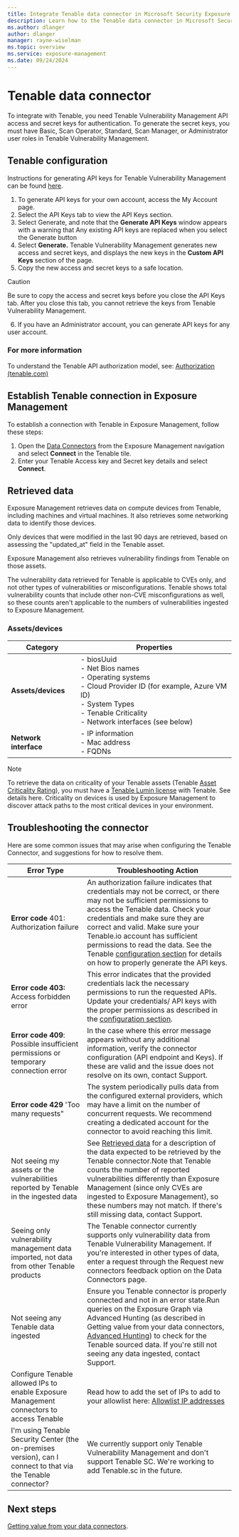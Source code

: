 ```yaml
---
title: Integrate Tenable data connector in Microsoft Security Exposure Management
description: Learn how to the Tenable data connector in Microsoft Security Exposure Management.
ms.author: dlanger
author: dlanger
manager: rayne-wiselman
ms.topic: overview
ms.service: exposure-management
ms.date: 09/24/2024
---
```


# Tenable data connector

To integrate with Tenable, you need Tenable Vulnerability Management API access and secret keys for authentication. To generate the secret keys, you must have  Basic, Scan Operator, Standard, Scan Manager, or Administrator user roles in Tenable Vulnerability Management.

## Tenable configuration

Instructions for generating API keys for Tenable Vulnerability Management can be found [here](https://docs.tenable.com/vulnerability-management/Content/Settings/my-account/GenerateAPIKey.htm).

1. To generate API keys for your own account, access the My Account page.
2. Select the API Keys tab to view the API Keys section.
3. Select Generate, and note that the **Generate API Keys** window appears with a warning that Any existing API keys are replaced when you select the Generate button
4. Select **Generate.** Tenable Vulnerability Management generates new access and secret keys, and displays the new keys in the **Custom API Keys** section of the page.
5. Copy the new access and secret keys to a safe location.

> [!CAUTION]
>
> Be sure to copy the access and secret keys before you close the API Keys tab. After you close this tab, you cannot retrieve the keys from Tenable Vulnerability Management.

 6. If you have an Administrator account, you can generate API keys for any user account.

### For more information

To understand the Tenable API authorization model, see: [Authorization (tenable.com)](https://nam06.safelinks.protection.outlook.com/?url=https%3A%2F%2Fdeveloper.tenable.com%2Fdocs%2Fauthorization&data=05|02|dlanger@microsoft.com|2f15f56aca59477d800108dcfdb761d8|72f988bf86f141af91ab2d7cd011db47|1|0|638664211268030543|Unknown|TWFpbGZsb3d8eyJFbXB0eU1hcGkiOnRydWUsIlYiOiIwLjAuMDAwMCIsIlAiOiJXaW4zMiIsIkFOIjoiTWFpbCIsIldUIjoyfQ%3D%3D|0|||&sdata=HMJD9P0Nqfot0ghZx9ZC7mmremd58oPuuKkVqGDmf1A%3D&reserved=0)

## Establish Tenable connection in Exposure Management

To establish a connection with Tenable in Exposure Management, follow these steps:

1. Open the [Data Connectors](https://security.microsoft.com/exposure-data-connectors) from the Exposure Management navigation and select **Connect** in the Tenable tile.
1. Enter your Tenable Access key and Secret key details and select **Connect**.

## Retrieved data

Exposure Management retrieves data on compute devices from Tenable, including machines and virtual machines. It also retrieves some networking data to identify those devices.

Only devices that were modified in the last 90 days are retrieved, based on assessing the "updated_at" field in the Tenable asset.

Exposure Management also retrieves vulnerability findings from Tenable on those assets.

The vulnerability data retrieved for Tenable is applicable to CVEs only, and not other types of vulnerabilities or misconfigurations. Tenable shows total vulnerability counts that include other non-CVE misconfigurations as well, so these counts aren't applicable to the numbers of vulnerabilities ingested to Exposure Management.

### Assets/devices

| Category         | Properties                                                                 |
|------------------|----------------------------------------------------------------------------|
| **Assets/devices** | - biosUuid<br>- Net Bios names<br>- Operating systems<br>- Cloud Provider ID (for example, Azure VM ID)<br>- System Types<br>- Tenable Criticality<br>- Network interfaces (see below) |
| **Network interface** | - IP information<br>- Mac address<br>- FQDNs |

> [!NOTE]
>
> To retrieve the data on criticality of your Tenable assets (Tenable [Asset Criticality Rating](https://nam06.safelinks.protection.outlook.com/?url=https%3A%2F%2Fdocs.tenable.com%2Fvulnerability-management%2FContent%2FLumin%2FLuminMetrics.htm%23ACR&data=05|02|dlanger@microsoft.com|2f15f56aca59477d800108dcfdb761d8|72f988bf86f141af91ab2d7cd011db47|1|0|638664211268041890|Unknown|TWFpbGZsb3d8eyJFbXB0eU1hcGkiOnRydWUsIlYiOiIwLjAuMDAwMCIsIlAiOiJXaW4zMiIsIkFOIjoiTWFpbCIsIldUIjoyfQ%3D%3D|0|||&sdata=vvsho76yIUdOqtQjjHLFvz8wyZ%2BD5Z694b6USengAso%3D&reserved=0)), you must have a [Tenable Lumin license](https://nam06.safelinks.protection.outlook.com/?url=https%3A%2F%2Fdocs.tenable.com%2Fvulnerability-management%2FContent%2FLumin%2FLuminGetStarted.htm&data=05|02|dlanger@microsoft.com|2f15f56aca59477d800108dcfdb761d8|72f988bf86f141af91ab2d7cd011db47|1|0|638664211268053146|Unknown|TWFpbGZsb3d8eyJFbXB0eU1hcGkiOnRydWUsIlYiOiIwLjAuMDAwMCIsIlAiOiJXaW4zMiIsIkFOIjoiTWFpbCIsIldUIjoyfQ%3D%3D|0|||&sdata=Jn%2FcNYVEFw4RdsRkHK4hF6f9%2FR9NPiSf9GQxAaz8zFQ%3D&reserved=0) with Tenable. See details here. Criticality on devices is used by Exposure Management to discover attack paths to the most critical devices in your environment.

## Troubleshooting the connector

Here are some common issues that may arise when configuring the Tenable Connector, and suggestions for how to resolve them.

| **Error Type**                                                    | **Troubleshooting Action**                                   |
| ------------------------------------------------------------ | ------------------------------------------------------------ |
| **Error code** 401: Authorization failure                    | An authorization failure indicates that credentials may not be correct, or there may not be sufficient permissions to access the Tenable data. Check your credentials and make sure they are correct and valid. Make sure your Tenable.io account has sufficient permissions to read the data. See the Tenable [configuration section](#tenable-configuration) for details on how to properly generate the API keys. |
| **Error code 403:** Access forbidden error                   | This error indicates that the provided credentials lack the necessary permissions to run the requested APIs. Update your credentials/ API keys with the proper permissions as described in the [configuration section](#tenable-configuration). |
| **Error code 409**: Possible insufficient permissions or temporary connection error | In the case where this error message appears without any additional information, verify the connector configuration (API endpoint and Keys). If these are valid and the issue does not resolve on its own, contact Support. |
| **Error code 429** 'Too many requests"                       | The system periodically pulls data from the configured external providers, which may have a limit on the number of concurrent requests. We recommend creating a dedicated account for the connector to avoid reaching this limit. |
| Not seeing my assets or the vulnerabilities reported by Tenable in the ingested data | See [Retrieved data](#retrieved-data) for a description of the data expected to be retrieved by the Tenable connector.Note that Tenable counts the number of reported vulnerabilities differently than Exposure Management (since only CVEs are ingested to Exposure Management), so these numbers may not match. If there's still missing data, contact Support. |
| Seeing only vulnerability management data imported, not data from other Tenable products | The Tenable connector currently supports only vulnerability data from Tenable Vulnerability Management. If you're interested in other types of data, enter a request through the Request new connectors feedback option on the Data Connectors page. |
| Not seeing any Tenable data ingested                         | Ensure you Tenable connector is properly connected and not in an error state.Run queries on the Exposure Graph via Advanced Hunting (as described in Getting value from your data connectors, [Advanced Hunting](value-data-connectors.md#advanced-hunting)) to check for the Tenable sourced data. If you're still not seeing any data ingested, contact Support. |
| Configure Tenable allowed IPs to enable Exposure Management connectors to access Tenable | Read how to add the set of IPs to add to your allowlist here: [Allowlist IP addresses](configure-data-connectors.md#allowlist-ip-addresses)|
| I'm using Tenable Security Center (the on-premises version), can I connect to that via the Tenable connector? | We currently support only Tenable Vulnerability Management and don't support Tenable SC. We're working to add Tenable.sc in the future. |

## Next steps

[Getting value from your data connectors](value-data-connectors.md).
